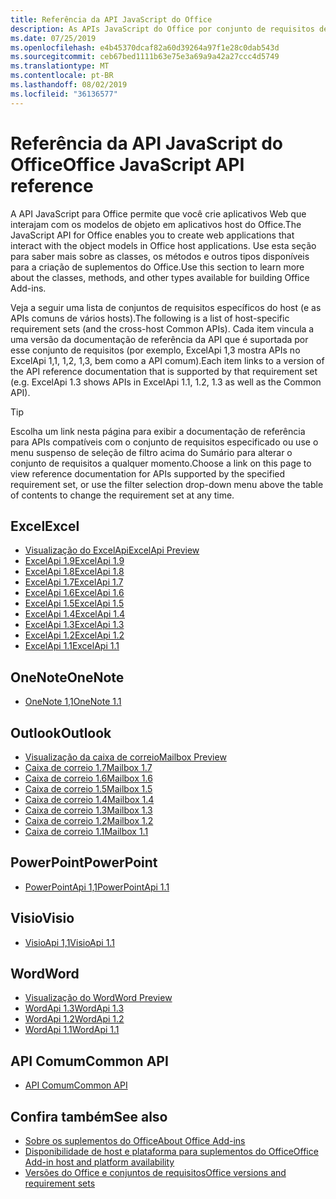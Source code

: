 ```yaml
---
title: Referência da API JavaScript do Office
description: As APIs JavaScript do Office por conjunto de requisitos de host
ms.date: 07/25/2019
ms.openlocfilehash: e4b45370dcaf82a60d39264a97f1e28c0dab543d
ms.sourcegitcommit: ceb67bed1111b63e75e3a69a9a42a27ccc4d5749
ms.translationtype: MT
ms.contentlocale: pt-BR
ms.lasthandoff: 08/02/2019
ms.locfileid: "36136577"
---
```

# <a name="office-javascript-api-reference"></a><span data-ttu-id="76a72-103">Referência da API JavaScript do Office</span><span class="sxs-lookup"><span data-stu-id="76a72-103">Office JavaScript API reference</span></span>

<span data-ttu-id="76a72-104">A API JavaScript para Office permite que você crie aplicativos Web que interajam com os modelos de objeto em aplicativos host do Office.</span><span class="sxs-lookup"><span data-stu-id="76a72-104">The JavaScript API for Office enables you to create web applications that interact with the object models in Office host applications.</span></span> <span data-ttu-id="76a72-105">Use esta seção para saber mais sobre as classes, os métodos e outros tipos disponíveis para a criação de suplementos do Office.</span><span class="sxs-lookup"><span data-stu-id="76a72-105">Use this section to learn more about the classes, methods, and other types available for building Office Add-ins.</span></span>

<span data-ttu-id="76a72-106">Veja a seguir uma lista de conjuntos de requisitos específicos do host (e as APIs comuns de vários hosts).</span><span class="sxs-lookup"><span data-stu-id="76a72-106">The following is a list of host-specific requirement sets (and the cross-host Common APIs).</span></span> <span data-ttu-id="76a72-107">Cada item vincula a uma versão da documentação de referência da API que é suportada por esse conjunto de requisitos (por exemplo, ExcelApi 1,3 mostra APIs no ExcelApi 1,1, 1,2, 1,3, bem como a API comum).</span><span class="sxs-lookup"><span data-stu-id="76a72-107">Each item links to a version of the API reference documentation that is supported by that requirement set (e.g. ExcelApi 1.3 shows APIs in ExcelApi 1.1, 1.2, 1.3 as well as the Common API).</span></span>

> [!TIP]
> <span data-ttu-id="76a72-108">Escolha um link nesta página para exibir a documentação de referência para APIs compatíveis com o conjunto de requisitos especificado ou use o menu suspenso de seleção de filtro acima do Sumário para alterar o conjunto de requisitos a qualquer momento.</span><span class="sxs-lookup"><span data-stu-id="76a72-108">Choose a link on this page to view reference documentation for APIs supported by the specified requirement set, or use the filter selection drop-down menu above the table of contents to change the requirement set at any time.</span></span>

## <a name="excel"></a><span data-ttu-id="76a72-109">Excel</span><span class="sxs-lookup"><span data-stu-id="76a72-109">Excel</span></span>

- [<span data-ttu-id="76a72-110">Visualização do ExcelApi</span><span class="sxs-lookup"><span data-stu-id="76a72-110">ExcelApi Preview</span></span>](/javascript/api/excel?view=excel-js-preview)
- [<span data-ttu-id="76a72-111">ExcelApi 1.9</span><span class="sxs-lookup"><span data-stu-id="76a72-111">ExcelApi 1.9</span></span>](/javascript/api/excel?view=excel-js-1.9)
- [<span data-ttu-id="76a72-112">ExcelApi 1.8</span><span class="sxs-lookup"><span data-stu-id="76a72-112">ExcelApi 1.8</span></span>](/javascript/api/excel?view=excel-js-1.8)
- [<span data-ttu-id="76a72-113">ExcelApi 1.7</span><span class="sxs-lookup"><span data-stu-id="76a72-113">ExcelApi 1.7</span></span>](/javascript/api/excel?view=excel-js-1.7)
- [<span data-ttu-id="76a72-114">ExcelApi 1.6</span><span class="sxs-lookup"><span data-stu-id="76a72-114">ExcelApi 1.6</span></span>](/javascript/api/excel?view=excel-js-1.6)
- [<span data-ttu-id="76a72-115">ExcelApi 1.5</span><span class="sxs-lookup"><span data-stu-id="76a72-115">ExcelApi 1.5</span></span>](/javascript/api/excel?view=excel-js-1.5)
- [<span data-ttu-id="76a72-116">ExcelApi 1.4</span><span class="sxs-lookup"><span data-stu-id="76a72-116">ExcelApi 1.4</span></span>](/javascript/api/excel?view=excel-js-1.4)
- [<span data-ttu-id="76a72-117">ExcelApi 1.3</span><span class="sxs-lookup"><span data-stu-id="76a72-117">ExcelApi 1.3</span></span>](/javascript/api/excel?view=excel-js-1.3)
- [<span data-ttu-id="76a72-118">ExcelApi 1.2</span><span class="sxs-lookup"><span data-stu-id="76a72-118">ExcelApi 1.2</span></span>](/javascript/api/excel?view=excel-js-1.2)
- [<span data-ttu-id="76a72-119">ExcelApi 1.1</span><span class="sxs-lookup"><span data-stu-id="76a72-119">ExcelApi 1.1</span></span>](/javascript/api/excel?view=excel-js-1.1)

## <a name="onenote"></a><span data-ttu-id="76a72-120">OneNote</span><span class="sxs-lookup"><span data-stu-id="76a72-120">OneNote</span></span>

- [<span data-ttu-id="76a72-121">OneNote 1,1</span><span class="sxs-lookup"><span data-stu-id="76a72-121">OneNote 1.1</span></span>](/javascript/api/onenote?view=onenote-js-1.1)

## <a name="outlook"></a><span data-ttu-id="76a72-122">Outlook</span><span class="sxs-lookup"><span data-stu-id="76a72-122">Outlook</span></span>

- [<span data-ttu-id="76a72-123">Visualização da caixa de correio</span><span class="sxs-lookup"><span data-stu-id="76a72-123">Mailbox Preview</span></span>](/javascript/api/outlook?view=outlook-js-preview)
- [<span data-ttu-id="76a72-124">Caixa de correio 1.7</span><span class="sxs-lookup"><span data-stu-id="76a72-124">Mailbox 1.7</span></span>](/javascript/api/outlook?view=outlook-js-1.7)
- [<span data-ttu-id="76a72-125">Caixa de correio 1.6</span><span class="sxs-lookup"><span data-stu-id="76a72-125">Mailbox 1.6</span></span>](/javascript/api/outlook?view=outlook-js-1.6)
- [<span data-ttu-id="76a72-126">Caixa de correio 1.5</span><span class="sxs-lookup"><span data-stu-id="76a72-126">Mailbox 1.5</span></span>](/javascript/api/outlook?view=outlook-js-1.5)
- [<span data-ttu-id="76a72-127"> Caixa de correio 1.4</span><span class="sxs-lookup"><span data-stu-id="76a72-127">Mailbox 1.4</span></span>](/javascript/api/outlook?view=outlook-js-1.4)
- [<span data-ttu-id="76a72-128"> Caixa de correio 1.3</span><span class="sxs-lookup"><span data-stu-id="76a72-128">Mailbox 1.3</span></span>](/javascript/api/outlook?view=outlook-js-1.3)
- [<span data-ttu-id="76a72-129">Caixa de correio 1.2</span><span class="sxs-lookup"><span data-stu-id="76a72-129">Mailbox 1.2</span></span>](/javascript/api/outlook?view=outlook-js-1.2)
- [<span data-ttu-id="76a72-130"> Caixa de correio 1.1</span><span class="sxs-lookup"><span data-stu-id="76a72-130">Mailbox 1.1</span></span>](/javascript/api/outlook?view=outlook-js-1.1)

## <a name="powerpoint"></a><span data-ttu-id="76a72-131">PowerPoint</span><span class="sxs-lookup"><span data-stu-id="76a72-131">PowerPoint</span></span>

- [<span data-ttu-id="76a72-132">PowerPointApi 1,1</span><span class="sxs-lookup"><span data-stu-id="76a72-132">PowerPointApi 1.1</span></span>](/javascript/api/powerpoint?view=powerpoint-js-1.1)

## <a name="visio"></a><span data-ttu-id="76a72-133">Visio</span><span class="sxs-lookup"><span data-stu-id="76a72-133">Visio</span></span>

- [<span data-ttu-id="76a72-134">VisioApi 1,1</span><span class="sxs-lookup"><span data-stu-id="76a72-134">VisioApi 1.1</span></span>](/javascript/api/visio?view=visio-js-1.1)

## <a name="word"></a><span data-ttu-id="76a72-135">Word</span><span class="sxs-lookup"><span data-stu-id="76a72-135">Word</span></span>

- [<span data-ttu-id="76a72-136">Visualização do Word</span><span class="sxs-lookup"><span data-stu-id="76a72-136">Word Preview</span></span>](/javascript/api/word?view=word-js-preview)
- [<span data-ttu-id="76a72-137">WordApi 1.3</span><span class="sxs-lookup"><span data-stu-id="76a72-137">WordApi 1.3</span></span>](/javascript/api/word?view=word-js-1.3)
- [<span data-ttu-id="76a72-138">WordApi 1.2</span><span class="sxs-lookup"><span data-stu-id="76a72-138">WordApi 1.2</span></span>](/javascript/api/word?view=word-js-1.2)
- [<span data-ttu-id="76a72-139">WordApi 1.1</span><span class="sxs-lookup"><span data-stu-id="76a72-139">WordApi 1.1</span></span>](/javascript/api/word?view=word-js-1.1)

## <a name="common-api"></a><span data-ttu-id="76a72-140">API Comum</span><span class="sxs-lookup"><span data-stu-id="76a72-140">Common API</span></span>

- [<span data-ttu-id="76a72-141">API Comum</span><span class="sxs-lookup"><span data-stu-id="76a72-141">Common API</span></span>](/javascript/api/office?view=common-js)

## <a name="see-also"></a><span data-ttu-id="76a72-142">Confira também</span><span class="sxs-lookup"><span data-stu-id="76a72-142">See also</span></span>

- [<span data-ttu-id="76a72-143">Sobre os suplementos do Office</span><span class="sxs-lookup"><span data-stu-id="76a72-143">About Office Add-ins</span></span>](/office/dev/add-ins/overview)
- [<span data-ttu-id="76a72-144">Disponibilidade de host e plataforma para suplementos do Office</span><span class="sxs-lookup"><span data-stu-id="76a72-144">Office Add-in host and platform availability</span></span>](/office/dev/add-ins/overview/office-add-in-availability)
- [<span data-ttu-id="76a72-145">Versões do Office e conjuntos de requisitos</span><span class="sxs-lookup"><span data-stu-id="76a72-145">Office versions and requirement sets</span></span>](/office/dev/add-ins/develop/office-versions-and-requirement-sets)
